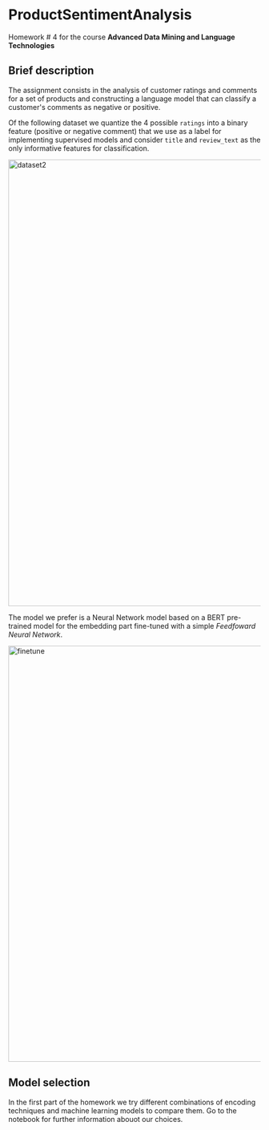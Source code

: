 # ProductSentimentAnalysis
Homework # 4 for the course **Advanced Data Mining and Language Technologies**

## Brief description
The assignment consists in the analysis of customer ratings and comments for a set of products and constructing a language model that can classify a customer's comments as negative or positive.

Of the following dataset we quantize the 4 possible `ratings` into a binary feature (positive or negative comment) that we use as a label for implementing supervised models and consider `title` and `review_text` as the only informative features for classification. 

<img width="891" alt="dataset2" src="https://github.com/Engrima18/ProductSentimentAnalysis/assets/93355495/6f2f185b-05f2-41ec-ada4-f6672376d972" align="center">


The model we prefer is a Neural Network model based on a BERT pre-trained model for the embedding part fine-tuned with a simple _Feedfoward Neural Network_.

<img width="830" alt="finetune" src="https://github.com/Engrima18/ProductSentimentAnalysis/assets/93355495/2c1decfb-5adc-40a4-b42c-870b8f4093f5" align="center">

## Model selection

In the first part of the homework we try different combinations of encoding techniques and machine learning models to compare them. Go to the notebook for further information abouot our choices. <a target="_blank" href="https://colab.research.google.com/github/Engrima18/ProductSentimentAnalysis/blob/main/ADMLT2023_HW4_notebook.ipynb">


